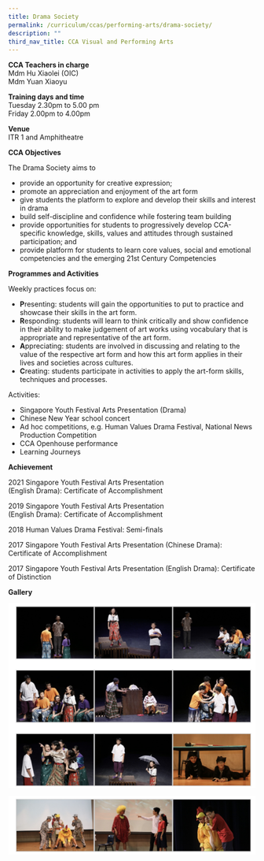 ```yaml
---
title: Drama Society
permalink: /curriculum/ccas/performing-arts/drama-society/
description: ""
third_nav_title: CCA Visual and Performing Arts
---
```

**CCA Teachers in charge** <br>
Mdm Hu Xiaolei (OIC)<br>
Mdm Yuan Xiaoyu

**Training days and time**<br>
Tuesday 2.30pm to 5.00 pm<br>
Friday 2.00pm to 4.00pm

**Venue**<br>
ITR 1 and Amphitheatre

**CCA Objectives**

The Drama Society aims to

*   provide an opportunity for creative expression;
*   promote an appreciation and enjoyment of the art form
*   give students the platform to explore and develop their skills and interest in drama
*   build self-discipline and confidence while fostering team building
*   provide opportunities for students to progressively develop CCA-specific knowledge, skills, values and attitudes through sustained participation; and
*   provide platform for students to learn core values, social and emotional competencies and the emerging 21st Century Competencies

**Programmes and Activities**

Weekly practices focus on:

*   **P**resenting: students will gain the opportunities to put to practice and showcase their skills in the art form.
*   **R**esponding: students will learn to think critically and show confidence in their ability to make judgement of art works using vocabulary that is appropriate and representative of the art form.
*   **A**ppreciating: students are involved in discussing and relating to the value of the respective art form and how this art form applies in their lives and societies across cultures.
*   **C**reating: students participate in activities to apply the art-form skills, techniques and processes.

Activities:

*   Singapore Youth Festival Arts Presentation (Drama)
*   Chinese New Year school concert
*   Ad hoc competitions, e.g. Human Values Drama Festival, National News Production Competition
*   CCA Openhouse performance
*   Learning Journeys

**Achievement**&nbsp;

2021 Singapore Youth Festival Arts Presentation  
(English Drama): Certificate of Accomplishment

2019 Singapore Youth Festival Arts Presentation  
(English Drama): Certificate of Accomplishment

2018&nbsp;Human Values Drama Festival:&nbsp;Semi-finals

2017 Singapore Youth Festival Arts Presentation (Chinese Drama): Certificate of Accomplishment

2017 Singapore Youth Festival Arts Presentation (English Drama): Certificate of Distinction

**Gallery**

![Drama Society](/images/Drama%20Society_1.jpg)

![Drama Society](/images/Drama%20Society_2.jpg)